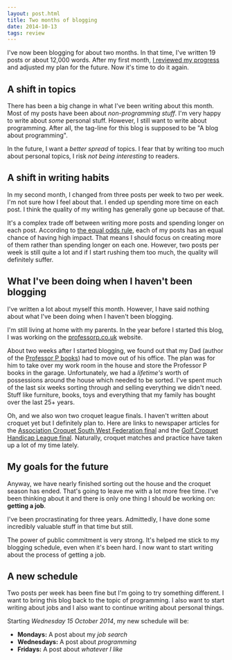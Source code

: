 ```yaml
---
layout: post.html
title: Two months of blogging
date: 2014-10-13
tags: review
---
```


I've now been blogging for about two months. In that time, I've written 19 posts or about 12,000 words. After my first month, [I reviewed my progress](/one-month-of-blogging/) and adjusted my plan for the future. Now it's time to do it again. 

<!--more-->

## A shift in topics

There has been a big change in what I've been writing about this month. Most of my posts have been about *non-programming stuff*. I'm very happy to write about *some* personal stuff. However, I still want to write about programming. After all, the tag-line for this blog is supposed to be "A blog about programming". 

In the future, I want a *better spread* of topics. I fear that by writing too much about personal topics, I risk *not being interesting* to readers. 

## A shift in writing habits

In my second month, I changed from three posts per week to two per week. I'm not sure how I feel about that. I ended up spending more time on each post. I think the quality of my writing has generally gone up because of that. 

It's a complex trade off between writing more posts and spending longer on each post. According to [the equal odds rule](http://jamesclear.com/equal-odds), each of my posts has an equal chance of having high impact. That means I should focus on creating more of them rather than spending longer on each one. However, two posts per week is still quite a lot and if I start rushing them too much, the quality will definitely suffer.

## What I've been doing when I haven't been blogging

I've written a lot about myself this month. However, I have said nothing about what I've been doing when I haven't been blogging. 

I'm still living at home with my parents. In the year before I started this blog, I was working on the [professorp.co.uk](http://www.professorp.co.uk/) website. 

About two weeks after I started blogging, we found out that my Dad (author of the [Professor P books](http://www.professorp.co.uk/books/)) had to move out of his office. The plan was for him to take over my work room in the house and store the Professor P books in the garage. Unfortunately, we had a *lifetime's* worth of possessions around the house which needed to be sorted. I've spent much of the last six weeks sorting through and selling everything we didn't need. Stuff like furniture, books, toys and everything that my family has bought over the last 25+ years.

Oh, and we also won two croquet league finals. I haven't written about croquet yet but I definitely plan to. Here are links to newspaper articles for the [Association Croquet South West Federation final](http://www.centralsomersetgazette.co.uk/Abbey-Croquet-Club-win-South-West-Federation/story-23026871-detail/story.html) and the [Golf Croquet Handicap League final](http://www.centralsomersetgazette.co.uk/Abbey-Croquet-Club-triumph-South-West-Handicap/story-23184624-detail/story.html). Naturally, croquet matches and practice have taken up a lot of my time lately. 

## My goals for the future

Anyway, we have nearly finished sorting out the house and the croquet season has ended. That's going to leave me with a lot more free time. I've been thinking about it and there is only one thing I should be working on: **getting a job**. 

I've been procrastinating for three years. Admittedly, I have done some incredibly valuable stuff in that time but still. 

The power of public commitment is very strong. It's helped me stick to my blogging schedule, even when it's been hard. I now want to start writing about the process of getting a job. 

## A new schedule

Two posts per week has been fine but I'm going to try something different. I want to bring this blog back to the topic of programming. I also want to start writing about jobs and I also want to continue writing about personal things. 

Starting *Wednesday 15 October 2014*, my new schedule will be:

- **Mondays:** A post about my *job search*
- **Wednesdays:** A post about *programming*
- **Fridays:** A post about *whatever I like*
